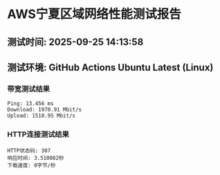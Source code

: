 # AWS宁夏区域网络性能测试报告
## 测试时间: 2025-09-25 14:13:58
## 测试环境: GitHub Actions Ubuntu Latest (Linux)

### 带宽测试结果
```
Ping: 13.456 ms
Download: 1970.91 Mbit/s
Upload: 1510.95 Mbit/s
```

### HTTP连接测试结果
```
HTTP状态码: 307
响应时间: 3.510082秒
下载速度: 0字节/秒
```

